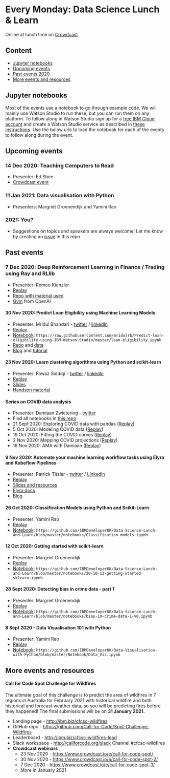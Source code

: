 # Every Monday: Data Science Lunch & Learn

Online at lunch time on [Crowdcast](https://www.crowdcast.io/ibmdevelopereurope)

## Content
* [Jupyter notebooks](#Jupyter)
* [Upcoming events](#Upcoming)
* [Past events 2020](#Past)
* [More events and resources](#resources)

<a class="anchor" id="Jupyter"></a>
## Jupyter notebooks

Most of the events use a notebook to go through example code. We will mainly use Watson Studio to run these, but you can run them on any platform. To follow along in Watson Studio sign up for a [free IBM Cloud account](https://ibm.biz/BdqQ4s) and create a Watson Studio service as described in [these instructions](https://github.com/IBMDeveloperUK/data-science-lunch-and-learn/blob/master/watson-studio-instructions.md). Use the below urls to load the notebook for each of the events to follow along during the event. 

<a class="anchor" id="Upcoming"></a>
## Upcoming events

### 14 Dec 2020: Teaching Computers to Read
* Presenter: Ed Shee
* [Crowdcast event](https://www.crowdcast.io/e/data-science-lunch-and-11)

### 11 Jan 2021: Data visualisation with Python
* Presenters: Margriet Groenendijk and Yamini Rao

### 2021: You?
* Suggestions on topics and speakers are always welcome! Let me know by creating an [issue](https://github.com/IBMDeveloperUK/Data-Science-Lunch-and-Learn/issues) in this repo

<a class="anchor" id="Past"></a>
## Past events

### 7 Dec 2020: Deep Reinforcement Learning in Finance / Trading using Ray and RLlib
* Presenter: Romeo Kienzler
* [Replay](https://www.crowdcast.io/e/data-science-lunch-and-10)
* [Repo with material used](https://github.com/romeokienzler/DeepRL)
* [Gym](https://gym.openai.com) from OpenAI

#### 30 Nov 2020: Predict Loan Eligibility using Machine Learning Models
* Presenter: Mridul Bhandari - [twitter](https://twitter.com/mridulrb) / [linkedIn](https://www.linkedin.com/in/mridul-bhandari/)
* [Replay](https://www.crowdcast.io/e/data-science-lunch-and-9)
* [Notebook](https://github.com/mridulrb/Predict-loan-eligibility-using-IBM-Watson-Studio): `https://raw.githubusercontent.com/mridulrb/Predict-loan-eligibility-using-IBM-Watson-Studio/master/loan-eligibility.ipynb`
* [Repo](https://github.com/IBM/Predict-loan-eligibility-using-IBM-Watson-Studio) and [data](https://github.com/mridulrb/Predict-loan-eligibility-using-IBM-Watson-Studio/tree/master/Dataset)
* [Blog](https://towardsdatascience.com/predict-loan-eligibility-using-machine-learning-models-7a14ef904057)
 and [tutorial](https://developer.ibm.com/tutorials/predict-loan-eligibility-using-jupyter-notebook-ibm-spss-modeler/)

#### 23 Nov 2020: Learn clustering algorithms using Python and scikit-learn
* Presenter: Fawaz Siddiqi - [twitter](https://twitter.com/fawaz_siddiqi) / [linkedIn](https://www.linkedin.com/in/fawazsiddiqi/)
* [Replay](https://www.crowdcast.io/e/data-science-lunch-and-8)
* [Slides](https://ibm.biz/LNL-Clustering)
* [Handson material](https://github.com/fawazsiddiqi/LnL-CLustering)

#### Series on COVID data analysis 
* Presenter: Damiaan Zwietering - [twitter](https://twitter.com/dzwietering)
* Find all notebooks in [this repo](https://gitlab.com/dzwietering/corona/-/tree/master/pydata)
* 21 Sept 2020: Exploring COVID data with pandas ([Replay](https://www.crowdcast.io/e/data-science-lunchlearn-COVID))
* 5 Oct 2020: Modeling COVID data ([Replay](https://www.crowdcast.io/e/data-science-lunch-and-2))
* 19 Oct 2020: Fitting the COVID curves ([Replay](https://www.crowdcast.io/e/data-science-lunch-and-3))
* 2 Nov 2020: Mapping COVID projections ([Replay](https://www.crowdcast.io/e/data-science-lunch-and-5))
* 16 Nov 2020: AMA with Damiaan ([Replay](https://www.crowdcast.io/e/data-science-lunch-and-7))

#### 9 Nov 2020: Automate your machine learning workflow tasks using Elyra and Kubeflow Pipelines
* Presenter: Patrick Titzler - [twitter](https://twitter.com/ptitzler) / [LinkedIn](https://www.linkedin.com/in/patrick-titzler/)
* [Replay](https://www.crowdcast.io/e/data-science-lunch-and-6)
* [Slides and resources](https://github.com/CODAIT/presentations/tree/master/talks/2020-11-09_ds_lunch_and_learn)
* [Elyra docs](https://elyra.readthedocs.io/en/latest/)
* [Blog](https://dev.to/ibmdeveloper/automate-your-machine-learning-workflow-tasks-using-elyra-and-kubeflow-pipelines-5d6n)

#### 26 Oct 2020: Classification Models using Python and Scikit-Learn 
* Presenter: Yamini Rao
* [Replay](https://www.crowdcast.io/e/data-science-lunch-and-4/register)
* [Notebook](https://github.com/IBMDeveloperUK/Data-Science-Lunch-and-Learn/blob/master/notebooks/Classification_models.ipynb): 
`https://github.com/IBMDeveloperUK/Data-Science-Lunch-and-Learn/blob/master/notebooks/Classification_models.ipynb`

#### 12 Oct 2020: Getting started with scikit-learn
* Presenter: Margriet Groenendijk
* [Replay](https://www.crowdcast.io/e/data-science-lunch-)
* [Notebook](https://github.com/IBMDeveloperUK/Data-Science-Lunch-and-Learn/blob/master/notebooks/20-10-12-getting-started-sklearn.ipynb): 
`https://github.com/IBMDeveloperUK/Data-Science-Lunch-and-Learn/blob/master/notebooks/20-10-12-getting-started-sklearn.ipynb`


#### 28 Sept 2020: Detecting bias in crime data - part 1
* Presenter: Margriet Groenendijk
* [Replay](https://www.crowdcast.io/e/data-science-lunch-and)
* [Notebook](https://github.com/IBMDeveloperUK/Data-Science-Lunch-and-Learn/blob/master/notebooks/bias-in-crime-data-1-v0.ipynb): 
`https://github.com/IBMDeveloperUK/Data-Science-Lunch-and-Learn/blob/master/notebooks/bias-in-crime-data-1-v0.ipynb`


#### 8 Sept 2020 - Data Visualisation 101 with Python
* Presenter: Yamini Rao
* [Replay](https://www.crowdcast.io/e/data-visualisation-101)
* [Notebook](https://github.com/IBMDeveloperUK/Data-Visualisation-with-Python/blob/master/Notebook/Data_Viz.ipynb): `https://github.com/IBMDeveloperUK/Data-Visualisation-with-Python/blob/master/Notebook/Data_Viz.ipynb`


<a class="anchor" id="resources"></a>
## More events and resources

#### Call for Code Spot Challenge for Wildfires

The ultimate goal of this challenge is to predict the area of wildfires in 7 regions in Australia for February 2021 with historical wildfire and both historical and forecast weather data, so you will be predicting fires before they happened!
The final submissions will be on **31 January 2021**.

* Landing page - http://ibm.biz/cfcsc-wildfires
* GitHub repo - https://github.com/Call-for-Code/Spot-Challenge-Wildfires
* Leaderboard - http://ibm.biz/cfcsc-wildfires-lead
* Slack workspace - http://callforcode.org/slack Channel #cfcsc-wildfires
* **Crowdcast webinars**
   * 23 Nov 2020 - https://www.crowdcast.io/e/call-for-code-spot/
   * 30 Nov 2020 - https://www.crowdcast.io/e/call-for-code-spot-2/
   * 7 Dec 2020 - https://www.crowdcast.io/e/call-for-code-spot-3/
   * More in January 2021
